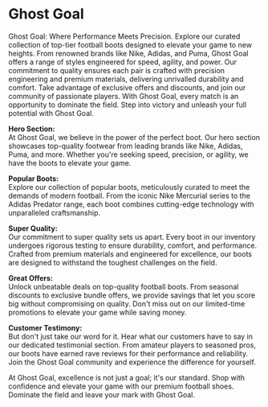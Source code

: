 # Ghost Goal

Ghost Goal: Where Performance Meets Precision. Explore our curated collection of top-tier football boots designed to elevate your game to new heights. From renowned brands like Nike, Adidas, and Puma, Ghost Goal offers a range of styles engineered for speed, agility, and power. Our commitment to quality ensures each pair is crafted with precision engineering and premium materials, delivering unrivalled durability and comfort. Take advantage of exclusive offers and discounts, and join our community of passionate players. With Ghost Goal, every match is an opportunity to dominate the field. Step into victory and unleash your full potential with Ghost Goal.

**Hero Section:**  
At Ghost Goal, we believe in the power of the perfect boot. Our hero section showcases top-quality footwear from leading brands like Nike, Adidas, Puma, and more. Whether you're seeking speed, precision, or agility, we have the boots to elevate your game.

**Popular Boots:**  
Explore our collection of popular boots, meticulously curated to meet the demands of modern football. From the iconic Nike Mercurial series to the Adidas Predator range, each boot combines cutting-edge technology with unparalleled craftsmanship.

**Super Quality:**  
Our commitment to super quality sets us apart. Every boot in our inventory undergoes rigorous testing to ensure durability, comfort, and performance. Crafted from premium materials and engineered for excellence, our boots are designed to withstand the toughest challenges on the field.

**Great Offers:**  
Unlock unbeatable deals on top-quality football boots. From seasonal discounts to exclusive bundle offers, we provide savings that let you score big without compromising on quality. Don't miss out on our limited-time promotions to elevate your game while saving money.

**Customer Testimony:**  
But don't just take our word for it. Hear what our customers have to say in our dedicated testimonial section. From amateur players to seasoned pros, our boots have earned rave reviews for their performance and reliability. Join the Ghost Goal community and experience the difference for yourself.

At Ghost Goal, excellence is not just a goal; it's our standard. Shop with confidence and elevate your game with our premium football shoes. Dominate the field and leave your mark with Ghost Goal.
